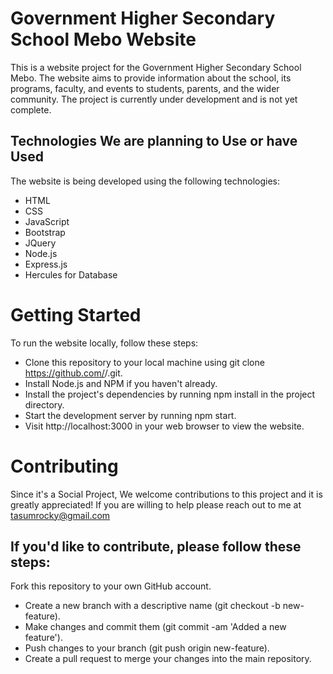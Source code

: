 # Government Higher Secondary School Mebo Website
This is a website project for the Government Higher Secondary School Mebo. The website aims to provide information about the school, its programs, faculty, and events to students, parents, and the wider community. The project is currently under development and is not yet complete.

## Technologies We are planning to Use or have Used
The website is being developed using the following technologies:

- HTML
- CSS
- JavaScript
- Bootstrap
- JQuery
- Node.js
- Express.js
- Hercules for Database

# Getting Started
To run the website locally, follow these steps:

- Clone this repository to your local machine using git clone https://github.com/<username>/<repository-name>.git.
- Install Node.js and NPM if you haven't already.
- Install the project's dependencies by running npm install in the project directory.
- Start the development server by running npm start.
- Visit http://localhost:3000 in your web browser to view the website.

# Contributing
Since it's a Social Project, We welcome contributions to this project and it is greatly appreciated! If you are willing to help please reach out to me at tasumrocky@gmail.com

## If you'd like to contribute, please follow these steps:

Fork this repository to your own GitHub account.
- Create a new branch with a descriptive name (git checkout -b new-feature).
- Make changes and commit them (git commit -am 'Added a new feature').
- Push changes to your branch (git push origin new-feature).
- Create a pull request to merge your changes into the main repository.
